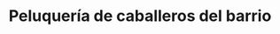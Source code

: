 ---
title: "Peluquería de caballeros del barrio"
url: /getafe/peluqueria-de-caballeros-del-barrio/
shop: Friseur
---